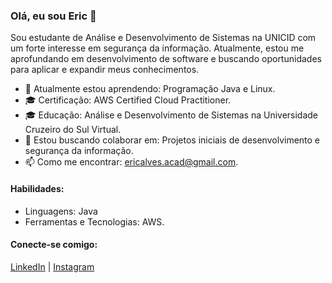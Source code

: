 ### Olá, eu sou Eric 👋

Sou estudante de Análise e Desenvolvimento de Sistemas na UNICID com um forte interesse em segurança da informação. Atualmente, estou me aprofundando em desenvolvimento de software e buscando oportunidades para aplicar e expandir meus conhecimentos.

- 🌱 Atualmente estou aprendendo: Programação Java e Linux.
- 🎓 Certificação: AWS Certified Cloud Practitioner.
- 🎓 Educação: Análise e Desenvolvimento de Sistemas na Universidade Cruzeiro do Sul Virtual.
- 👯 Estou buscando colaborar em: Projetos iniciais de desenvolvimento e segurança da informação.
- 📫 Como me encontrar: ericalves.acad@gmail.com.

#### Habilidades:
- Linguagens: Java
- Ferramentas e Tecnologias: AWS.

#### Conecte-se comigo:
[LinkedIn](https://www.linkedin.com/in/eric-de-farias-silva-258390285/) | [Instagram](https://www.instagram.com/alvesntc/)
